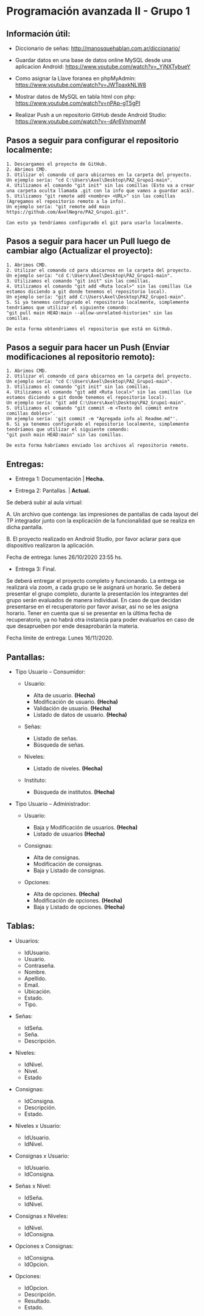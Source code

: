 # Programación avanzada  II - Grupo 1

## Información útil:

- Diccionario de señas: http://manosquehablan.com.ar/diccionario/

- Guardar datos en una base de datos online MySQL desde una aplicacion Android: https://www.youtube.com/watch?v=_YjNXTybueY

- Como asignar la Llave foranea en phpMyAdmin: https://www.youtube.com/watch?v=JWTpaxkNLW8

- Mostrar datos de MySQL en tabla html con php: https://www.youtube.com/watch?v=nPAp-gT5gPI

- Realizar Push a un repositorio GitHub desde Android Studio: https://www.youtube.com/watch?v=-dAr6VnmomM

## Pasos a seguir para configurar el repositorio localmente:

	1. Descargamos el proyecto de GitHub.
	2. Abrimos CMD.
	3. Utilizar el comando cd para ubicarnos en la carpeta del proyecto. Un ejemplo sería: "cd C:\Users\Axel\Desktop\PA2_Grupo1-main".
	4. Utilizamos el comando "git init" sin las comillas (Esto va a crear una carpeta oculta llamada .git con la info que vamos a guardar acá).
	5. Utilizamos "git remote add <nombre> <URL>" sin las comillas (Agregamos el repositorio remoto a la info).
	Un ejemplo sería: "git remote add main https://github.com/AxelNegro/PA2_Grupo1.git".
	
	Con esto ya tendríamos configurado el git para usarlo localmente.

## Pasos a seguir para hacer un Pull luego de cambiar algo (Actualizar el proyecto):
 
	1. Abrimos CMD.
	2. Utilizar el comando cd para ubicarnos en la carpeta del proyecto. Un ejemplo sería: "cd C:\Users\Axel\Desktop\PA2_Grupo1-main".
	3. Utilizamos el comando "git init" sin las comillas.
	4. Utilizamos el comando "git add <Ruta local>" sin las comillas (Le estamos diciendo a git donde tenemos el repositorio local).
	Un ejemplo sería: "git add C:\Users\Axel\Desktop\PA2_Grupo1-main".
	5. Si ya tenemos configurado el repositorio localmente, simplemente tendríamos que utilizar el siguiente comando:
	"git pull main HEAD:main --allow-unrelated-histories" sin las comillas.
	
	De esta forma obtendriamos el repositorio que está en GitHub.
	
## Pasos a seguir para hacer un Push (Enviar modificaciones al repositorio remoto):

	1. Abrimos CMD.
	2. Utilizar el comando cd para ubicarnos en la carpeta del proyecto. Un ejemplo sería: "cd C:\Users\Axel\Desktop\PA2_Grupo1-main".
	3. Utilizamos el comando "git init" sin las comillas.
	4. Utilizamos el comando "git add <Ruta local>" sin las comillas (Le estamos diciendo a git donde tenemos el repositorio local).
	Un ejemplo sería: "git add C:\Users\Axel\Desktop\PA2_Grupo1-main".
	5. Utilizamos el comando "git commit -m <Texto del commit entre comillas dobles>". 
	Un ejemplo sería: 'git commit -m "Agregada info al Readme.md"'.
	6. Si ya tenemos configurado el repositorio localmente, simplemente tendríamos que utilizar el siguiente comando:
	"git push main HEAD:main" sin las comillas.
	
	De esta forma habríamos enviado los archivos al repositorio remoto.

## Entregas:

- Entrega 1: Documentación | **Hecha.**

- Entrega 2: Pantallas. | **Actual.**

Se deberá subir al aula virtual:

A.   Un archivo que contenga: las impresiones de pantallas de cada layout del TP integrador junto con la explicación de la funcionalidad que se realiza en dicha pantalla.

B.   El proyecto realizado en Android Studio, por favor aclarar para que dispositivo realizaron la aplicación.

Fecha de entrega: lunes 26/10/2020 23:55 hs.

- Entrega 3: Final.

Se deberá entregar el proyecto completo y funcionando. La entrega se realizará vía zoom, a cada grupo se le asignará un horario. Se deberá presentar el grupo completo, durante la presentación los integrantes del grupo serán evaluados de manera individual. En caso de que decidan presentarse en el recuperatorio por favor avisar, así no se les asigna horario. Tener en cuenta que si se presentar en la última fecha de recuperatorio, ya no habrá otra instancia para poder evaluarlos en caso de que desaprueben por ende desaprobarán la materia.

Fecha límite de entrega: Lunes 16/11/2020.

## Pantallas:

- Tipo Usuario – Consumidor:

	- Usuario:
		- Alta de usuario. **(Hecha)**
		- Modificación de usuario. **(Hecha)**
		- Validación de usuario. **(Hecha)**
		- Listado de datos de usuario. **(Hecha)**
		
	- Señas:
		- Listado de señas.
		- Búsqueda de señas.
		
	- Niveles:
		- Listado de niveles. **(Hecha)**
		
	- Instituto:
		- Búsqueda de institutos. **(Hecha)**
		
- Tipo Usuario – Administrador:

	- Usuario:
		- Baja y Modificación de usuarios. **(Hecha)**
		- Listado de usuarios **(Hecha)**
		
	- Consignas:
		- Alta de consignas.
		- Modificación de consignas.
		- Baja y Listado de consignas.
		
	- Opciones:
		- Alta de opciones. **(Hecha)**
		- Modificación de opciones. **(Hecha)**
		- Baja y Listado de opciones. **(Hecha)**


## Tablas:

- Usuarios:
  - IdUsuario.
  - Usuario.
  - Contraseña.
  - Nombre.
  - Apellido.
  - Email.
  - Ubicación.
  - Estado.
  - Tipo.
  
- Señas:
  - IdSeña.
  - Seña.
  - Descripción.
  
- Niveles:
  - IdNivel.
  - Nivel.
  - Estado
  
- Consignas:
  - IdConsigna.
  - Descripción.
  - Estado.
  
- Niveles x Usuario:
  - IdUsuario.
  - IdNivel.
  
- Consignas x Usuario:
  - IdUsuario.
  - IdConsigna.
  
- Señas x Nivel:
  - IdSeña.
  - IdNivel.
  
- Consignas x Niveles:
  - IdNivel.
  - IdConsigna.
  
- Opciones x Consignas:
  - IdConsigna.
  - IdOpcion.

- Opciones:
  - IdOpcion.
  - Descripción.
  - Resultado.
  - Estado.


